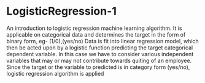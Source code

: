 # LogisticRegression-1
An introduction to logistic regression machine learning algorithm.
It is applicable on categorical data and determines the target in the form of binary form, eg- (1/0),(yes/no)
Data is fit into linear regression model, which then be acted upon by a logistic function predicting the target categorical dependent variable.
In this case we have to consider various independent variables that may or may not contribute towards quiting of an employee.
Since the target or the variable to predicted is in category form (yes/no), logistic regression algorithm is applied

